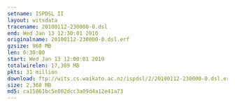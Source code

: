 ```yaml
---
setname: ISPDSL II
layout: witsdata
tracename: 20100112-230000-0.dsl
end: Wed Jan 13 12:30:01 2010
originalname: 20100112-230000-0.dsl.erf
gzsize: 968 MB
len: 0:30:00
start: Wed Jan 13 12:00:01 2010
totalwirelen: 17,309 MB
pkts: 31 million
download: ftp://wits.cs.waikato.ac.nz/ispdsl/2/20100112-230000-0.dsl.erf.gz
size: 2,368 MB
md5: ca15861bc5e802dcc3a09d4a12e41a73
---
```

